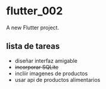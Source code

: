 # flutter_002

A new Flutter project.

## lista de tareas

- diseñar interfaz amigable
- ~~incorporar SQLite~~
- incliir imagenes de productos
- usar api de productos alimentarios
